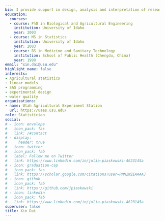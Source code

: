 ```yaml
---
bio: I provide support in design, analysis and interpretation of research for faculty and students in agricultural sciences.My favorite work is to collaborate with researchers at the planning stage to design a study for specific research questions and outline corresponding statistical analysis steps.  
education:
  courses:
  - course: PhD in Biological and Agricultural Engineering
    institution: University of Idaho
    year: 2003
  - course: MS in Statistics
    institution: University of Idaho
    year: 2003
  - course: BS in Medicine and Sanitary Technology
    institution: School of Public Health (Chengdu, China)
    year: 1998
email: "xin.dai@usu.edu"
highlight_name: false
interests:
- Agricultural statistics
- linear models
- SAS programming
- experimental design 
- water quality
organizations:
- name: Utah Agricultural Experiment Station
  url: https://uaes.usu.edu/
role: Statistician
social:
# - icon: envelope
#   icon_pack: fas
#   link: /#contact
# - display:
#     header: true
#   icon: twitter
#   icon_pack: fab
#   label: Follow me on Twitter
#   link: https://www.linkedin.com/in/julia-piaskowski-4623145a
# - icon: graduation-cap
#   icon_pack: fas
#   link: https://scholar.google.com/citations?user=PMN2WZEAAAAJ
# - icon: github
#   icon_pack: fab
#   link: https://github.com/jpiaskowski
# - icon: linkedin
#   icon_pack: fab
#   link: https://www.linkedin.com/in/julia-piaskowski-4623145a
superuser: false
title: Xin Dai
---
```


 

